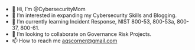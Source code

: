 - 👋 Hi, I’m @CybersecurityMom
- 👀 I’m interested in expanding my Cybersecurity Skills and Blogging.
- 🌱 I’m currently learning Incident Response, NIST 800-53, 800-53a, 800-37, 800-61.
- 💞️ I’m looking to collaborate on Governance Risk Projects.
- 📫 How to reach me aqscorner@gmail.com


<!---
CybersecurityMom/CybersecurityMom is a ✨ special ✨ repository because its `README.md` (this file) appears on your GitHub profile.
You can click the Preview link to take a look at your changes.
--->

